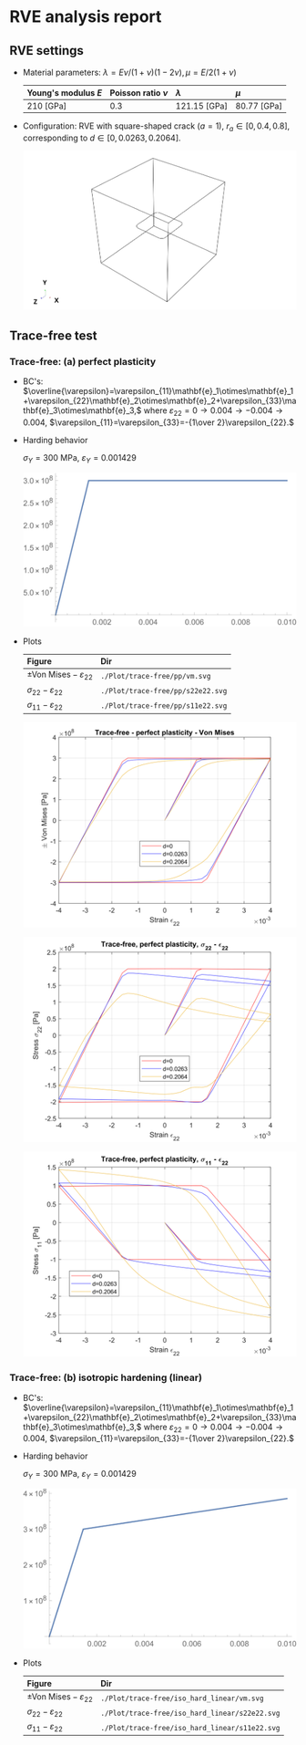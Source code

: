 # RVE analysis report

## RVE settings

* Material parameters: $\lambda=E\nu/(1+\nu)(1-2\nu),\mu=E/2(1+\nu)$

  | Young's modulus $E$ | Poisson ratio $\nu$ | $\lambda$    | $\mu$       |
  | ------------------- | ------------------- | ------------ | ----------- |
  | 210 [GPa]           | 0.3                 | 121.15 [GPa] | 80.77 [GPa] |

* Configuration: RVE with square-shaped crack ($a=1$), $r_a\in[0,0.4,0.8]$, corresponding to $d\in[0,0.0263,0.2064].$

  ![config](./Plot/config/config.svg)

## Trace-free test

### Trace-free: (a) perfect plasticity

* BC's: $\overline{\varepsilon}=\varepsilon_{11}\mathbf{e}_1\otimes\mathbf{e}_1+\varepsilon_{22}\mathbf{e}_2\otimes\mathbf{e}_2+\varepsilon_{33}\mathbf{e}_3\otimes\mathbf{e}_3,$ where $\varepsilon_{22}=0\rightarrow0.004\rightarrow-0.004\rightarrow0.004,$
$\varepsilon_{11}=\varepsilon_{33}=-{1\over 2}\varepsilon_{22}.$

* Harding behavior
  
  $\sigma_Y=300$ MPa, $\varepsilon_Y=0.001429$

  ![hardening behavior - perfect plasticity](./Plot/hardening_plots/hardening_pp.svg)

* Plots
  
  | Figure                                  | Dir                               |
  | --------------------------------------- | --------------------------------- |
  | $\pm\text{Von Mises} -\varepsilon_{22}$ | `./Plot/trace-free/pp/vm.svg`     |
  | $\sigma_{22}-\varepsilon_{22}$          | `./Plot/trace-free/pp/s22e22.svg` |
  | $\sigma_{11}-\varepsilon_{22}$          | `./Plot/trace-free/pp/s11e22.svg` |
  
  ![vms](./Plot/trace-free/pp/vm.svg)
  
  ![s22e22](./Plot/trace-free/pp/s22e22.svg)
  
  ![s11e22](./Plot/trace-free/pp/s11e22.svg)

### Trace-free: (b)  isotropic hardening (linear)

* BC's: $\overline{\varepsilon}=\varepsilon_{11}\mathbf{e}_1\otimes\mathbf{e}_1+\varepsilon_{22}\mathbf{e}_2\otimes\mathbf{e}_2+\varepsilon_{33}\mathbf{e}_3\otimes\mathbf{e}_3,$ where $\varepsilon_{22}=0\rightarrow0.004\rightarrow-0.004\rightarrow0.004,$
  $\varepsilon_{11}=\varepsilon_{33}=-{1\over 2}\varepsilon_{22}.$

* Harding behavior

  $\sigma_Y=300$ MPa, $\varepsilon_Y=0.001429$

  ![hardening behavior - isotropic (linear)](./Plot/hardening_plots/hardening_iso_li.svg)

* Plots

  | Figure                                  | Dir                                            |
  | --------------------------------------- | ---------------------------------------------- |
  | $\pm\text{Von Mises} -\varepsilon_{22}$ | `./Plot/trace-free/iso_hard_linear/vm.svg`     |
  | $\sigma_{22}-\varepsilon_{22}$          | `./Plot/trace-free/iso_hard_linear/s22e22.svg` |
  | $\sigma_{11}-\varepsilon_{22}$          | `./Plot/trace-free/iso_hard_linear/s11e22.svg` |